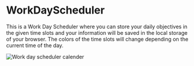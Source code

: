 # WorkDayScheduler
<p>This is a Work Day Scheduler where you can store your daily objectives in the given time slots and your information will be saved in the local storage of your browser. The colors of the time slots will change depending on the current time of the day.</P>
<img src="./WorkDayScheduler/Assets/Screen%20Shot%202020-09-10%20at%2010.01.26%20PM.png" alt="Work day scheduler calender">
